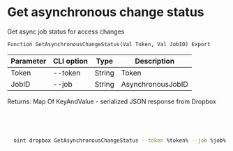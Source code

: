 ﻿---
sidebar_position: 5
---

# Get asynchronous change status
 Get async job status for access changes



`Function GetAsynchronousChangeStatus(Val Token, Val JobID) Export`

  | Parameter | CLI option | Type | Description |
  |-|-|-|-|
  | Token | --token | String | Token |
  | JobID | --job | String | AsynchronousJobID |

  
  Returns:  Map Of KeyAndValue - serialized JSON response from Dropbox

<br/>




```bsl title="Code example"

```



```sh title="CLI command example"
    
  oint dropbox GetAsynchronousChangeStatus --token %token% --job %job%

```

```json title="Result"

```

